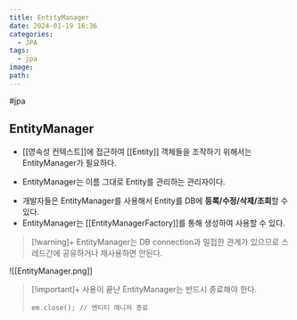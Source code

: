 ```yaml
---
title: EntityManager
date: 2024-01-19 16:36
categories:
  - JPA
tags:
  - jpa
image: 
path:
---
```

#jpa 

## EntityManager
- [[영속성 컨텍스트]]에 접근하여 [[Entity]] 객체들을 조작하기 위해서는 EntityManager가 필요하다.
+ EntityManager는 이름 그대로 Entity를 관리하는 관리자이다.
- 개발자들은 EntityManager를 사용해서 Entity를 DB에 **등록/수정/삭제/조회**할 수 있다.
- EntityManager는 [[EntityManagerFactory]]를 통해 생성하여 사용할 수 있다.

> [!warning]+ 
> EntityManager는 DB connection과 밀접한 관계가 있으므로 스레드간에 공유하거나 재사용하면 안된다.


![[EntityManager.png]]

> [!important]+ 
> 사용이 끝난 EntityManager는 반드시 종료해야 한다.
> 
> `em.close(); // 엔티티 매니저 종료`